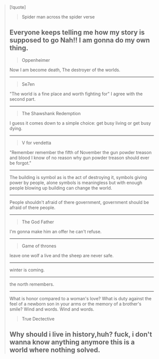 >[!quote]
>> Spider man across the spider verse
>
> Everyone keeps telling me how my story is supposed to go
> Nah!! I am gonna do my own thing.
> ---
>>Oppenheimer
>
> Now I am become death, The destroyer of the worlds.
>
>---
>
>>Se7en
>
> "The world is a fine place and worth fighting for"
>  I agree with the second part.
> 
> ---
>>The Shawshank Redemption
>
>I guess it comes down to a simple choice: get busy living or get busy dying.
>
>---
>>V for vendetta
>
>"Remember remember the fifth of November the gun powder treason and blood
> I know of no reason why gun powder treason should ever be forgot."
>
>---
>The building is symbol as is the act of destroying it,
>symbols giving power by people,
>alone symbols is meaningless but with enough people
>blowing up building can change the world.
>
>---
>People shouldn't afraid of there government,
>government should be afraid of there people.
>
>---
>>The God Father
>
>I'm gonna make him an offer he can't refuse.
>
>---
>>Game of thrones
> 
> leave one wolf a live and the sheep are never safe.
> 
> ---
>  
> winter is coming. 
> 
> ---
> 
> the north remembers.
>
> ---
> 
> What is honor compared to a woman's love? What is duty against the feel of a
> newborn son in your arms or the memory of a brother's smile? Wind and words.
> Wind and words.
>> True Dectective
>
> Why should i live in history,huh?
> fuck, i don't wanna know anything anymore
> this is a world where nothing solved.
> ---
> 